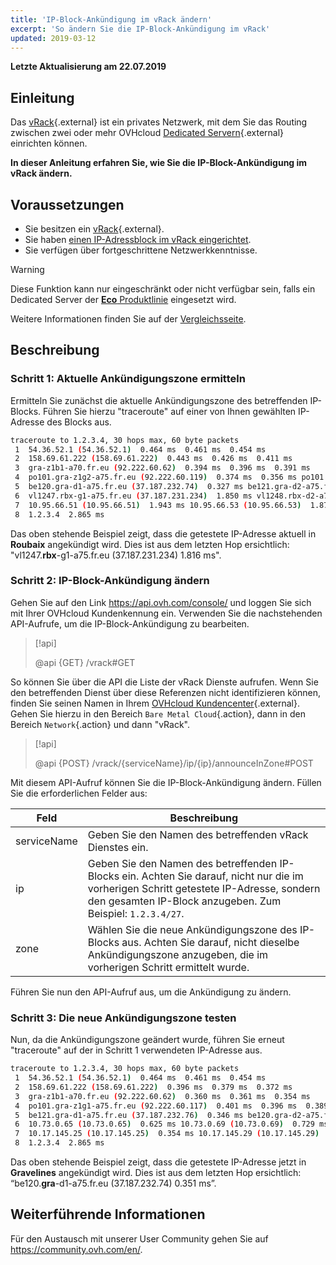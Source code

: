 ```yaml
---
title: 'IP-Block-Ankündigung im vRack ändern'
excerpt: 'So ändern Sie die IP-Block-Ankündigung im vRack'
updated: 2019-03-12
---
```


**Letzte Aktualisierung am 22.07.2019**

## Einleitung

Das [vRack](https://www.ovh.de/loesungen/vrack/){.external} ist ein privates Netzwerk, mit dem Sie das Routing zwischen zwei oder mehr OVHcloud [Dedicated Servern](https://www.ovhcloud.com/de/bare-metal/){.external} einrichten können.

**In dieser Anleitung erfahren Sie, wie Sie die IP-Block-Ankündigung im vRack ändern.**

## Voraussetzungen

- Sie besitzen ein [vRack](https://www.ovh.de/loesungen/vrack/){.external}.
- Sie haben [einen IP-Adressblock im vRack eingerichtet](/pages/bare_metal_cloud/dedicated_servers/configuring-an-ip-block-in-a-vrack).
- Sie verfügen über fortgeschrittene Netzwerkkenntnisse.

> [!warning]
> Diese Funktion kann nur eingeschränkt oder nicht verfügbar sein, falls ein Dedicated Server der [**Eco** Produktlinie](https://eco.ovhcloud.com/de/about/) eingesetzt wird.
>
> Weitere Informationen finden Sie auf der [Vergleichsseite](https://eco.ovhcloud.com/de/compare/).

## Beschreibung

### Schritt 1: Aktuelle Ankündigungszone ermitteln

Ermitteln Sie zunächst die aktuelle Ankündigungszone des betreffenden IP-Blocks. Führen Sie hierzu "traceroute" auf einer von Ihnen gewählten IP-Adresse des Blocks aus. 

```sh
traceroute to 1.2.3.4, 30 hops max, 60 byte packets
 1  54.36.52.1 (54.36.52.1)  0.464 ms  0.461 ms  0.454 ms
 2  158.69.61.222 (158.69.61.222)  0.443 ms  0.426 ms  0.411 ms
 3  gra-z1b1-a70.fr.eu (92.222.60.62)  0.394 ms  0.396 ms  0.391 ms
 4  po101.gra-z1g2-a75.fr.eu (92.222.60.119)  0.374 ms  0.356 ms po101.gra-z1g1-a75.fr.eu (92.222.60.117)  0.333 ms
 5  be120.gra-d1-a75.fr.eu (37.187.232.74)  0.327 ms be121.gra-d2-a75.fr.eu (37.187.232.80)  0.335 ms be120.gra-d2-a75.fr.eu (37.187.232.78)  0.328 ms
 6  vl1247.rbx-g1-a75.fr.eu (37.187.231.234)  1.850 ms vl1248.rbx-d2-a75.fr.eu (37.187.231.252)  1.874 ms vl1247.rbx-g1-a75.fr.eu (37.187.231.234)  1.816 ms
 7  10.95.66.51 (10.95.66.51)  1.943 ms 10.95.66.53 (10.95.66.53)  1.872 ms 10.95.66.59 (10.95.66.59)  1.860 ms
 8  1.2.3.4  2.865 ms
```

Das oben stehende Beispiel zeigt, dass die getestete IP-Adresse aktuell in **Roubaix** angekündigt wird. Dies ist aus dem letzten Hop ersichtlich: "vl1247.**rbx**-g1-a75.fr.eu (37.187.231.234) 1.816 ms".

### Schritt 2: IP-Block-Ankündigung ändern

Gehen Sie auf den Link <https://api.ovh.com/console/> und loggen Sie sich mit Ihrer OVHcloud Kundenkennung ein. Verwenden Sie die nachstehenden API-Aufrufe, um die IP-Block-Ankündigung zu bearbeiten.

> [!api]
>
> @api {GET} /vrack#GET
> 

So können Sie über die API die Liste der vRack Dienste aufrufen. Wenn Sie den betreffenden Dienst über diese Referenzen nicht identifizieren können, finden Sie seinen Namen in Ihrem [OVHcloud Kundencenter](https://www.ovh.com/auth/?action=gotomanager&from=https://www.ovh.de/&ovhSubsidiary=de){.external}. Gehen Sie hierzu in den Bereich `Bare Metal Cloud`{.action}, dann in den Bereich `Network`{.action} und dann "vRack". 

> [!api]
>
> @api {POST} /vrack/{serviceName}/ip/{ip}/announceInZone#POST
> 

Mit diesem API-Aufruf können Sie die IP-Block-Ankündigung ändern. Füllen Sie die erforderlichen Felder aus:

|Feld|Beschreibung|
|---|---|
|serviceName|Geben Sie den Namen des betreffenden vRack Dienstes ein.|
|ip|Geben Sie den Namen des betreffenden IP-Blocks ein. Achten Sie darauf, nicht nur die im vorherigen Schritt getestete IP-Adresse, sondern den gesamten IP-Block anzugeben. Zum Beispiel: `1.2.3.4/27`.|
|zone|Wählen Sie die neue Ankündigungszone des IP-Blocks aus. Achten Sie darauf, nicht dieselbe Ankündigungszone anzugeben, die im vorherigen Schritt ermittelt wurde.|

Führen Sie nun den API-Aufruf aus, um die Ankündigung zu ändern.

### Schritt 3: Die neue Ankündigungszone testen

Nun, da die Ankündigungszone geändert wurde, führen Sie erneut "traceroute" auf der in Schritt 1 verwendeten IP-Adresse aus.

```sh
traceroute to 1.2.3.4, 30 hops max, 60 byte packets
 1  54.36.52.1 (54.36.52.1)  0.464 ms  0.461 ms  0.454 ms
 2  158.69.61.222 (158.69.61.222)  0.396 ms  0.379 ms  0.372 ms
 3  gra-z1b1-a70.fr.eu (92.222.60.62)  0.360 ms  0.361 ms  0.354 ms
 4  po101.gra-z1g1-a75.fr.eu (92.222.60.117)  0.401 ms  0.396 ms  0.389 ms
 5  be121.gra-d1-a75.fr.eu (37.187.232.76)  0.346 ms be120.gra-d2-a75.fr.eu (37.187.232.78)  0.318 ms be120.gra-d1-a75.fr.eu (37.187.232.74)  0.351 ms
 6  10.73.0.65 (10.73.0.65)  0.625 ms 10.73.0.69 (10.73.0.69)  0.729 ms 10.73.0.65 (10.73.0.65)  0.526 ms
 7  10.17.145.25 (10.17.145.25)  0.354 ms 10.17.145.29 (10.17.145.29)  0.426 ms 10.17.145.25 (10.17.145.25)  0.415 ms
 8  1.2.3.4  2.865 ms
```

Das oben stehende Beispiel zeigt, dass die getestete IP-Adresse jetzt in **Gravelines** angekündigt wird. Dies ist aus dem letzten Hop ersichtlich: “be120.**gra**-d1-a75.fr.eu (37.187.232.74) 0.351 ms”.

## Weiterführende Informationen

Für den Austausch mit unserer User Community gehen Sie auf <https://community.ovh.com/en/>.